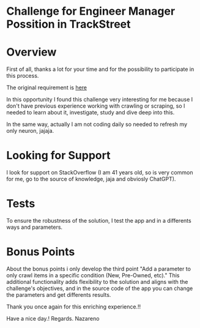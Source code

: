 # Challenge for Engineer Manager Possition in TrackStreet

# Overview 
First of all, thanks a lot for your time and for the possibility to participate in this process.

The original requirement is [here](https://docs.google.com/document/d/11EcjCjwwhf24XdWk6CGSIpEeBc68UEA0gLi4-hqWw0M/edit)

In this opportunity I found this challenge very interesting for me because I don't have previous experience working with crawling or scraping, so I needed to learn about it, investigate, study and dive deep into this.

In the same way, actually I am not coding daily so needed to refresh my only neuron, jajaja.

# Looking for Support
I look for support on StackOverflow (I am 41 years old, so is very common for me, go to the source of knowledge, jaja and obviosly ChatGPT).

# Tests
To ensure the robustness of the solution, I test the app and in a differents ways and parameters.

# Bonus Points
About the bonus points i only develop the third point "Add a parameter to only crawl items in a specific condition (New, Pre-Owned, etc)."
This additional functionality adds flexibility to the solution and aligns with the challenge's objectives, and in the source code of the app you can change the parameters and get differents results.

Thank you once again for this enriching experience.!!

Have a nice day.!
Regards.
Nazareno



